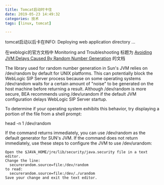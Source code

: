 ```yaml
---
title: Tomcat启动时卡住
date: 2019-05-23 14:49:32
categories: 技术
tags: [linux, tomcat]

---
```

tomcat启动以后卡在INFO: Deploying web application directory ...

<!-- more -->

在weblogic的官方文档中 Monitoring and Troubleshooting 标题为 [Avoiding JVM Delays Caused By Random Number Generation](https://docs.oracle.com/cd/E13209_01/wlcp/wlss30/configwlss/jvmrand.html) 的文档

The library used for random number generation in Sun's JVM relies on /dev/random by default for UNIX platforms. This can potentially block the WebLogic SIP Server process because on some operating systems /dev/random waits for a certain amount of "noise" to be generated on the host machine before returning a result. Although /dev/random is more secure, BEA recommends using /dev/urandom if the default JVM configuration delays WebLogic SIP Server startup.

To determine if your operating system exhibits this behavior, try displaying a portion of the file from a shell prompt:

head -n 1 /dev/random

If the command returns immediately, you can use /dev/random as the default generator for SUN's JVM. If the command does not return immediately, use these steps to configure the JVM to use /dev/urandom:
```
Open the $JAVA_HOME/jre/lib/security/java.security file in a text editor.
Change the line:
  securerandom.source=file:/dev/random
to read:
  securerandom.source=file:/dev/./urandom
Save your change and exit the text editor.
```